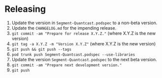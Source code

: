 Releasing
=========

 1. Update the version in `Segment-Quantcast.podspec` to a non-beta version.
 2. Update the `CHANGELOG.md` for the impending release.
 3. `git commit -am "Prepare for release X.Y.Z."` (where X.Y.Z is the new version)
 4. `git tag -a X.Y.Z -m "Version X.Y.Z"` (where X.Y.Z is the new version)
 5. `git push && git push --tags`
 6. `pod trunk push Segment-Quantcast.podspec --use-libraries`
 7. Update the version `Segment-Quantcast.podspec` to the next beta version.
 8. `git commit -am "Prepare next development version."`
 9. `git push`
